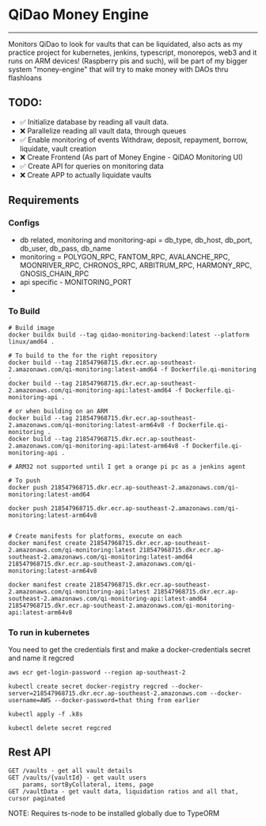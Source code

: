 # QiDao Money Engine

---

Monitors QiDao to look for vaults that can be liquidated, also acts as my practice project for kubernetes, jenkins, typescript, monorepos, web3 and it runs on ARM devices! (Raspberry pis and such), will be part of my bigger system "money-engine" that will try to make money with DAOs thru flashloans

## TODO:

- ✅ Initialize database by reading all vault data.
- ❌ Parallelize reading all vault data, through queues
- ✅ Enable monitoring of events Withdraw, deposit, repayment, borrow, liquidate, vault creation 
- ❌ Create Frontend (As part of Money Engine - QiDAO Monitoring UI)
- ✅ Create API for queries on monitoring data   
- ❌ Create APP to actually liquidate vaults   

## Requirements

### Configs

- db related, monitoring and monitoring-api = db_type, db_host, db_port, db_user, db_pass, db_name 
- monitoring = POLYGON_RPC, FANTOM_RPC, AVALANCHE_RPC, MOONRIVER_RPC, CHRONOS_RPC, ARBITRUM_RPC, HARMONY_RPC, GNOSIS_CHAIN_RPC 
- api specific - MONITORING_PORT
- 

### To Build

```shell
# Build image
docker buildx build --tag qidao-monitoring-backend:latest --platform linux/amd64 .

# To build to the for the right repository
docker build --tag 218547968715.dkr.ecr.ap-southeast-2.amazonaws.com/qi-monitoring:latest-amd64 -f Dockerfile.qi-monitoring .
docker build --tag 218547968715.dkr.ecr.ap-southeast-2.amazonaws.com/qi-monitoring-api:latest-amd64 -f Dockerfile.qi-monitoring-api .

# or when building on an ARM
docker build --tag 218547968715.dkr.ecr.ap-southeast-2.amazonaws.com/qi-monitoring:latest-arm64v8 -f Dockerfile.qi-monitoring .
docker build --tag 218547968715.dkr.ecr.ap-southeast-2.amazonaws.com/qi-monitoring-api:latest-arm64v8 -f Dockerfile.qi-monitoring-api .

# ARM32 not supported until I get a orange pi pc as a jenkins agent

# To push
docker push 218547968715.dkr.ecr.ap-southeast-2.amazonaws.com/qi-monitoring:latest-amd64

docker push 218547968715.dkr.ecr.ap-southeast-2.amazonaws.com/qi-monitoring:latest-arm64v8


# Create manifests for platforms, execute on each
docker manifest create 218547968715.dkr.ecr.ap-southeast-2.amazonaws.com/qi-monitoring:latest 218547968715.dkr.ecr.ap-southeast-2.amazonaws.com/qi-monitoring:latest-amd64 218547968715.dkr.ecr.ap-southeast-2.amazonaws.com/qi-monitoring:latest-arm64v8

docker manifest create 218547968715.dkr.ecr.ap-southeast-2.amazonaws.com/qi-monitoring-api:latest 218547968715.dkr.ecr.ap-southeast-2.amazonaws.com/qi-monitoring-api:latest-amd64 218547968715.dkr.ecr.ap-southeast-2.amazonaws.com/qi-monitoring-api:latest-arm64v8

```

### To run in kubernetes

You need to get the credentials first and make a docker-credentials secret and name it regcred

```
aws ecr get-login-password --region ap-southeast-2

kubectl create secret docker-registry regcred --docker-server=218547968715.dkr.ecr.ap-southeast-2.amazonaws.com --docker-username=AWS --docker-password=that thing from earlier 

kubectl apply -f .k8s

kubectl delete secret regcred
```

## Rest API

```
GET /vaults - get all vault details
GET /vaults/{vaultId} - get vault users
    params, sortByCollateral, items, page
GET /vaultData - get vault data, liquidation ratios and all that, cursor paginated
```

NOTE: Requires ts-node to be installed globally due to TypeORM